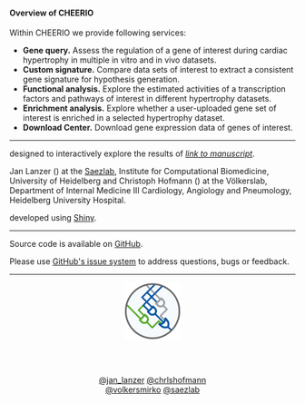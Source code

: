 <link href="https://use.fontawesome.com/releases/v5.6.3/css/all.css" rel="stylesheet">

#### Overview of CHEERIO

Within CHEERIO we provide following services: 
- **Gene query.** Assess the regulation of a gene of interest during cardiac hypertrophy in multiple in vitro and in vivo datasets.
- **Custom signature.** Compare data sets of interest to extract a consistent gene signature for hypothesis generation.
- **Functional analysis.** Explore the estimated activities of a transcription factors and pathways of interest in different hypertrophy datasets.
- **Enrichment analysis.** Explore whether a user-uploaded gene set of interest is enriched in a selected hypertrophy dataset.
- **Download Center.** Download gene expression data of genes of interest. 

---

<i class="far fa-comment"></i> designed to interactively explore the results of <a href="" target="_blank">*link to manuscript*</a>.

<i class="far fa-list-alt"></i> Jan Lanzer (<a href="mailto:jan.lanzer@bioquant.uni-heidelberg.de" target="_blank"><i class="glyphicon glyphicon-envelope"></i></a>) at the <a href="http://saezlab.org" target="_blank">Saezlab</a>, Institute for Computational Biomedicine, University of Heidelberg and Christoph Hofmann (<a href="mailto:Christoph.Hofmann@med.uni-heidelberg.de" target="_blank"><i class="glyphicon glyphicon-envelope"></i></a>) at the Völkerslab, Department of Internal Medicine III Cardiology, Angiology and Pneumology, Heidelberg University Hospital.

<i class="fas fa-laptop-code"></i> developed using <a href="https://shiny.rstudio.com" target="_blank">Shiny</a>.

---

<i class="fab fa-github"></i> Source code is available on <a href="https://github.com/saezlab/cheerio" target="_blank">GitHub</a>.

<i class="fas fa-question"></i> Please use <a href="https://github.com/saezlab/cheerio/issues" target="_blank">GitHub's issue system</a> to address questions, bugs or feedback. 

---

<center>
<a href="http://saezlab.org" target="_blank"><img src="../www/logo_saezlab.png" width="20%", align="center"></a>

<br><br>

<i class="fab fa-twitter"></i> <a href="https://twitter.com/jan_lanzer" target="_blank">@jan_lanzer</a>
<i class="fab fa-twitter"></i> <a href="https://twitter.com/chrlshofmann" target="_blank">@chrlshofmann</a>
<br>
<i class="fab fa-twitter"></i> <a href="https://twitter.com/volkersmirko" target="_blank">@volkersmirko</a>
<i class="fab fa-twitter"></i> <a href="https://twitter.com/saezlab" target="_blank">@saezlab</a>

</center> 


